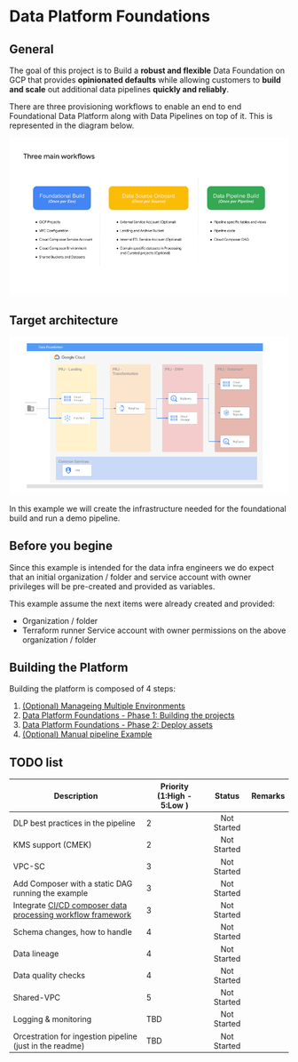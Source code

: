 # Data Platform Foundations

## General

The goal of this project is to Build a **robust and flexible** Data Foundation on GCP that provides **opinionated defaults** while allowing customers to **build and scale** out additional data pipelines **quickly and reliably**.

There are three provisioning workflows to enable an end to end Foundational Data Platform along with Data Pipelines on top of it. This is represented in the diagram below.

![Three Main Workflows](./img/three_main_workflows.png)

## Target architecture

![Target architecture](./img/Data_Foundation-phase2.png)

In this example we will create the infrastructure needed for the foundational build and run a demo pipeline.

## Before you begine

Since this example is intended for the data infra engineers we do expect that an initial organization / folder and service account with owner privileges will be pre-created and provided as variables.

This example assume the next items were already created and provided:

- Organization / folder
- Terraform runner Service account with owner permissions on the above organization / folder

## Building the Platform

Building the platform is composed of 4 steps:

1) [(Optional) Manageing Multiple Environments](./manageing_multiple_environments.md)
1) [Data Platform Foundations - Phase 1: Building the projects](./infra/tf-phase1/README.md)
1) [Data Platform Foundations - Phase 2: Deploy assets](./infra/tf-phase2/README.md)
1) [(Optional) Manual pipeline Example](./data-pipeline/README.md)

## TODO list

| Description | Priority (1:High - 5:Low ) | Status | Remarks |
|-------------|----------|:------:|---------|
| DLP best practices in the pipeline | 2 | Not Started |   |
| KMS support (CMEK) | 2 | Not Started |   |
| VPC-SC | 3 | Not Started |   |
| Add Composer with a static DAG running the example | 3 | Not Started |   |
| Integrate [CI/CD composer data processing workflow framework](https://github.com/jaketf/ci-cd-for-data-processing-workflow) | 3 | Not Started |   |
| Schema changes, how to handle | 4 | Not Started |   |
| Data lineage | 4 | Not Started |   |
| Data quality checks | 4 | Not Started |   |
| Shared-VPC | 5 | Not Started |   |
| Logging & monitoring | TBD | Not Started |   |
| Orcestration for ingestion pipeline (just in the readme) | TBD | Not Started |   |
